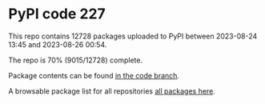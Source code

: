 # PyPI code 227

This repo contains 12728 packages uploaded to PyPI between 
2023-08-24 13:45 and 2023-08-26 00:54.

The repo is 70% (9015/12728) complete.

Package contents can be found [in the code branch](https://github.com/pypi-data/pypi-mirror-227/tree/code/packages).

A browsable package list for all repositories [all packages here](https://pypi-data.github.io/website/repositories/pypi-mirror-227).


